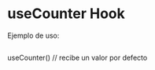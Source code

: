 # useCounter Hook

Ejemplo de uso:

``` const { counter, increment, decrement, reset } = useCounter(10);
```

useCounter() // recibe un valor por defecto